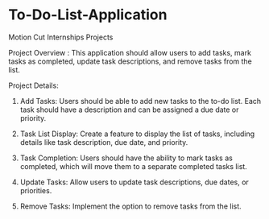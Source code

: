 # To-Do-List-Application
Motion Cut Internships Projects

Project Overview :
This application should allow users to add tasks, mark tasks as completed, update task descriptions, and remove tasks from the list.

Project Details:
1. Add Tasks: Users should be able to add new tasks to the to-do list. Each task should have a description and can be assigned a due date or priority.

2. Task List Display: Create a feature to display the list of tasks, including details like task description, due date, and priority.

3. Task Completion: Users should have the ability to mark tasks as completed, which will move them to a separate completed tasks list.

4. Update Tasks: Allow users to update task descriptions, due dates, or priorities.

5. Remove Tasks: Implement the option to remove tasks from the list.
